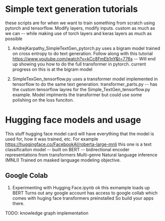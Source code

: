# Simple text generation tutorials 
these scripts are for when we want to train something from scratch using pytorch and tensorflow. Modify layers, modify inputs. custom as much as we can -- while making use of torch layers and keras layers as much as possible

1. AndrejKarpathy_SimpleTextGen_pytorch.py
uses a bigram model trained on cross entropy to do text generation. Follow along with this tutorial 
https://www.youtube.com/watch?v=kCc8FmEb1nY&t=776s -- Will end up showing you how to do the full transformer in pytorch. current progress on this is at the bigram model

2. SimpleTexGen_tensorflow.py
uses a transformer model implemented in tensorflow to do the same text generation.
transformer_parts.py -- has the custom tensorflow layres for the Simple_TextGen_tensorflow.py example. Model implments the transformer but could use some polishing on the loss funciton. 

# Hugging face models and usage 
This stuff 
hugging face model card will have everything that the model is used for, how it was trained, etc. 
For example https://huggingface.co/FacebookAI/roberta-large-mnli
this one is a text classificaiton model -- built on BERT -- bidirectional encoder representations from transformers
Multi-genre Natural language inference (MNLI)
Trained on masked language modeling objective. 

## Google Colab
1. Experimenting with Hugging Face.ipynb 
ok this exmample loads up BERT Turns out any google account has access to google collab which comes with huging face transformers preinstalled
So build your apps there. 


TODO: knowledge graph implementation 

